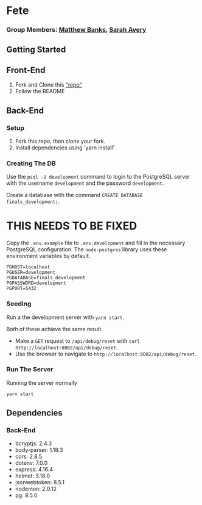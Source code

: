 # Fete

### Group Members: [Matthew Banks](https://github.com/fictionalparakeets), [Sarah Avery](https://github.com/SarahAvery)

## Getting Started

## Front-End

1. Fork and Clone this ["repo"](https://github.com/SarahAvery/finals)
2. Follow the README

## Back-End

### Setup

1. Fork this repo, then clone your fork.
2. Install dependencies using 'yarn install'

### Creating The DB

Use the `psql -U development` command to login to the PostgreSQL server with the username `development` and the password `development`.

Create a database with the command `CREATE DATABASE finals_development;`.

# THIS NEEDS TO BE FIXED

Copy the `.env.example` file to `.env.development` and fill in the necessary PostgreSQL configuration. The `node-postgres` library uses these environment variables by default.

```
PGHOST=localhost
PGUSER=development
PGDATABASE=finals_development
PGPASSWORD=development
PGPORT=5432
```

### Seeding

Run a the development server with `yarn start`.

Both of these achieve the same result.

- Make a `GET` request to `/api/debug/reset` with `curl http://localhost:8002/api/debug/reset`.
- Use the browser to navigate to `http://localhost:8002/api/debug/reset`.

### Run The Server

Running the server normally

```sh
yarn start
```

## Dependencies

### Back-End

- bcryptjs: 2.4.3
- body-parser: 1.18.3
- cors: 2.8.5
- dotenv: 7.0.0
- express: 4.16.4
- helmet: 3.18.0
- jsonwebtoken: 8.5.1
- nodemon: 2.0.12
- pg: 8.5.0
